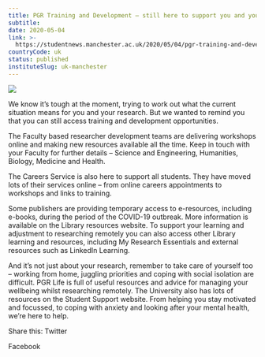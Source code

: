 ```yaml
---
title: PGR Training and Development – still here to support you and your research
subtitle: 
date: 2020-05-04
link: >-
  https://studentnews.manchester.ac.uk/2020/05/04/pgr-training-and-development-still-here-to-support-you-and-your-research/
countryCode: uk
status: published
instituteSlug: uk-manchester
---
```

![](https://i0.wp.com/studentnews.manchester.ac.uk/wp-content/uploads/2020/05/pgr-header.png?fit=1200%2C675&ssl=1)

We know it’s tough at the moment, trying to work out what the current situation means for you and your research. But we wanted to remind you that you can still access training and development opportunities.

The Faculty based researcher development teams are delivering workshops online and making new resources available all the time. Keep in touch with your Faculty for further details – Science and Engineering, Humanities, Biology, Medicine and Health.

The Careers Service is also here to support all students. They have moved lots of their services online – from online careers appointments to workshops and links to training.

Some publishers are providing temporary access to e-resources, including e-books, during the period of the COVID-19 outbreak. More information is available on the Library resources website. To support your learning and adjustment to researching remotely you can also access other Library learning and resources, including My Research Essentials and external resources such as LinkedIn Learning.

And it’s not just about your research, remember to take care of yourself too – working from home, juggling priorities and coping with social isolation are difficult. PGR Life is full of useful resources and advice for managing your wellbeing whilst researching remotely. The University also has lots of resources on the Student Support website. From helping you stay motivated and focussed, to coping with anxiety and looking after your mental health, we’re here to help.

Share this: Twitter

Facebook

